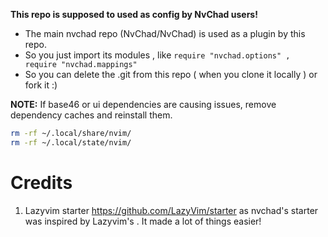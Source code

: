 **This repo is supposed to used as config by NvChad users!**

- The main nvchad repo (NvChad/NvChad) is used as a plugin by this repo.
- So you just import its modules , like `require "nvchad.options" , require "nvchad.mappings"`
- So you can delete the .git from this repo ( when you clone it locally ) or fork it :)

**NOTE:** If base46 or ui dependencies are causing issues, remove dependency
caches and reinstall them.

```bash
rm -rf ~/.local/share/nvim/
rm -rf ~/.local/state/nvim/
```

# Credits

1) Lazyvim starter <https://github.com/LazyVim/starter> as nvchad's starter was
inspired by Lazyvim's . It made a lot of things easier!
